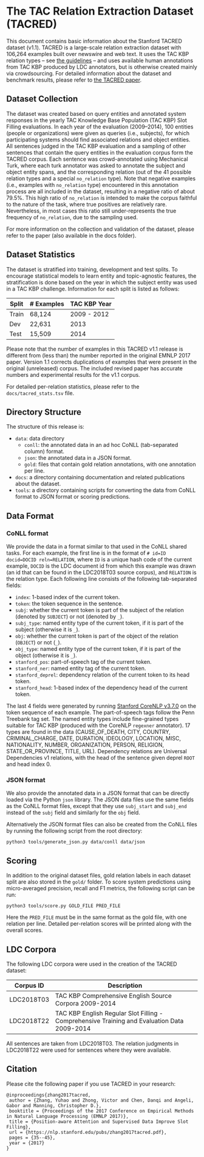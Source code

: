 The TAC Relation Extraction Dataset (TACRED)
============================================

This document contains basic information about the Stanford TACRED dataset (v1.1). TACRED is a large-scale relation extraction dataset with 106,264 examples built over newswire and web text. It uses the TAC KBP relation types – see [the guidelines](https://tac.nist.gov/2017/KBP/ColdStart/guidelines.html) – and uses available human annotations from TAC KBP produced by LDC annotators, but is otherwise created mainly via crowdsourcing. For detailed information about the dataset and benchmark results, please refer to [the TACRED paper](https://nlp.stanford.edu/pubs/zhang2017tacred.pdf).


Dataset Collection
------------------

The dataset was created based on query entities and annotated system responses in the yearly TAC Knowledge Base Population (TAC KBP) Slot Filling evaluations. In each year of the evaluation (2009–2014), 100 entities (people or organizations) were given as queries (i.e., subjects), for which participating systems should find associated relations and object entities. All sentences judged in the TAC KBP evaluation and a sampling of other sentences that contain the query entities in the evaluation corpus form the TACRED corpus. Each sentence was crowd-annotated using Mechanical Turk, where each turk annotator was asked to annotate the subject and object entity spans, and the corresponding relation (out of the 41 possible relation types and a special `no_relation` type). Note that negative examples (i.e., examples with `no_relation` type) encountered in this annotation process are all included in the dataset, resulting in a negative ratio of about 79.5%. This high ratio of `no_relation` is intended to make the corpus faithful to the nature of the task, where true positives are relatively rare. Nevertheless, in most cases this ratio still under-represents the true frequency of `no_relation`, due to the sampling used.

For more information on the collection and validation of the dataset, please refer to the paper (also available in the docs folder).


Dataset Statistics
------------------

The dataset is stratified into training, development and test splits. To encourage statistical models to learn entity and topic-agnostic features, the stratification is done based on the year in which the subject entity was used in a TAC KBP challenge. Information for each split is listed as follows:

| Split | # Examples | TAC KBP Year |
| ----- |    -----   |    -----     |
| Train | 68,124     | 2009 - 2012  |
| Dev   | 22,631     | 2013         |
| Test  | 15,509     | 2014         |

Please note that the number of examples in this TACRED v1.1 release is different from (less than) the number reported in the original EMNLP 2017 paper. Version 1.1 corrects duplications of examples that were present in the original (unreleased) corpus. The included revised paper has accurate numbers and experimental results for the v1.1 corpus. 

For detailed per-relation statistics, please refer to the `docs/tacred_stats.tsv` file.


Directory Structure
-------------------

The structure of this release is:

- `data`: data directory
    - `conll`: the annotated data in an ad hoc CoNLL (tab-separated column) format.
    - `json`: the annotated data in a JSON format.
    - `gold`: files that contain gold relation annotations, with one annotation per line.
- `docs`: a directory containing documentation and related publications about the dataset.
- `tools`: a directory containing scripts for converting the data from CoNLL format to JSON format or scoring predictions.


Data Format
-----------

### CoNLL format

We provide the data in a format similar to that used in the CoNLL shared tasks. For each example, the first line is in the format of `# id=ID docid=DOCID reln=RELATION`, where `ID` is a unique hash code of the current example, `DOCID` is the LDC document id from which this example was drawn (an id that can be found in the LDC2018T03 source corpus), and `RELATION` is the relation type. Each following line consists of the following tab-separated fields:

- `index`: 1-based index of the current token.
- `token`: the token sequence in the sentence.
- `subj`: whether the current token is part of the subject of the relation (denoted by `SUBJECT`) or not (denoted by `_`).
- `subj_type`: named entity type of the current token, if it is part of the subject (otherwise it is `_`).
- `obj`: whether the current token is part of the object of the relation (`OBJECT`) or not (`_`).
- `obj_type`: named entity type of the current token, if it is part of the object (otherwise it is `_`).
- `stanford_pos`: part-of-speech tag of the current token.
- `stanford_ner`: named entity tag of the current token.
- `stanford_deprel`: dependency relation of the current token to its head token.
- `stanford_head`: 1-based index of the dependency head of the current token.

The last 4 fields were generated by running [Stanford CoreNLP v3.7.0](https://stanfordnlp.github.io/CoreNLP/) on the token sequence of each example. The part-of-speech tags follow the Penn Treebank tag set. The named entity types include fine-grained types suitable for TAC KBP (produced with the CoreNLP `regexner` annotator). 17 types are found in the data (CAUSE\_OF\_DEATH, CITY, COUNTRY, CRIMINAL\_CHARGE, DATE, DURATION, IDEOLOGY, LOCATION, MISC, NATIONALITY, NUMBER, ORGANIZATION, PERSON, RELIGION, STATE\_OR\_PROVINCE, TITLE, URL). Dependency relations are Universal Dependencies v1 relations, with the head of the sentence given deprel `ROOT` and head index 0.

### JSON format

We also provide the annotated data in a JSON format that can be directly loaded via the Python `json` library. The JSON data files use the same fields as the CoNLL format files, except that they use `subj_start` and `subj_end` instead of the `subj` field and similarly for the `obj` field.

Alternatively the JSON format files can also be created from the CoNLL files by running the following script from the root directory:

```
python3 tools/generate_json.py data/conll data/json
```


Scoring
-------

In addition to the original dataset files, gold relation labels in each dataset split are also stored in the `gold/` folder. To score system predictions using micro-averaged precision, recall and F1 metrics, the following script can be run:

```
python3 tools/score.py GOLD_FILE PRED_FILE
```

Here the `PRED_FILE` must be in the same format as the gold file, with one relation per line. Detailed per-relation scores will be printed along with the overall scores.


LDC Corpora
-----------

The following LDC corpora were used in the creation of the TACRED dataset:

| Corpus ID  | Description |
|   -----    |    -----    |
| LDC2018T03 | TAC KBP Comprehensive English Source Corpora 2009-2014 |
| LDC2018T22 | TAC KBP English Regular Slot Filling - Comprehensive Training and Evaluation Data 2009-2014 |

All sentences are taken from LDC2018T03. The relation judgments in LDC2018T22 were used for sentences where they were available.


Citation
--------

Please cite the following paper if you use TACRED in your research:

```
@inproceedings{zhang2017tacred,
 author = {Zhang, Yuhao and Zhong, Victor and Chen, Danqi and Angeli, Gabor and Manning, Christopher D.},
 booktitle = {Proceedings of the 2017 Conference on Empirical Methods in Natural Language Processing (EMNLP 2017)},
 title = {Position-aware Attention and Supervised Data Improve Slot Filling},
 url = {https://nlp.stanford.edu/pubs/zhang2017tacred.pdf},
 pages = {35--45},
 year = {2017}
}
```
